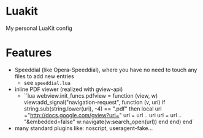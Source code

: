 # Luakit
My personal LuaKit config

# Features 
- Speeddial (like Opera-Speeddial), where you have no need to touch any files to add new entries
  - see `speeddial.lua`
- inline PDF viewer (realized with gview-api)
  - ``lua
     webview.init_funcs.pdfview = function (view, w)
    view:add_signal("navigation-request", function (v, uri)
        if string.sub(string.lower(uri), -4) == ".pdf" then
            local url ="http://docs.google.com/gview?url="
            url = url .. uri
            url = url .. "&embedded=false"
            w:navigate(w:search_open(url))
        end
    end)
end`
- many standard plugins like: noscript, useragent-fake...
